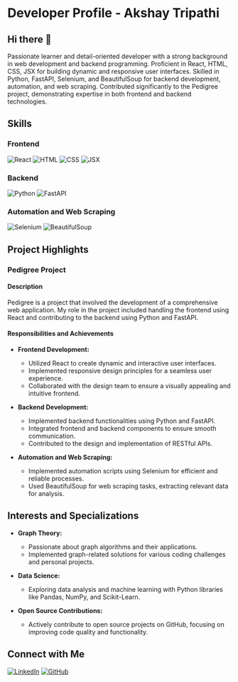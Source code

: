 # Developer Profile - Akshay Tripathi

## Hi there 👋

Passionate learner and detail-oriented developer with a strong background in web development and backend programming. Proficient in React, HTML, CSS, JSX for building dynamic and responsive user interfaces. Skilled in Python, FastAPI, Selenium, and BeautifulSoup for backend development, automation, and web scraping. Contributed significantly to the Pedigree project, demonstrating expertise in both frontend and backend technologies.

## Skills

### Frontend
![React](https://img.shields.io/badge/React-Intermediate-blue) ![HTML](https://img.shields.io/badge/HTML-Intermediate-green) ![CSS](https://img.shields.io/badge/CSS-Intermediate-green) ![JSX](https://img.shields.io/badge/JSX-Intermediate-green)

### Backend
![Python](https://img.shields.io/badge/Python-Intermediate-blue) ![FastAPI](https://img.shields.io/badge/FastAPI-Intermediate-green)

### Automation and Web Scraping
![Selenium](https://img.shields.io/badge/Selenium-Beginner-yellow) ![BeautifulSoup](https://img.shields.io/badge/BeautifulSoup-Beginner-yellow)

## Project Highlights

### Pedigree Project

#### Description

Pedigree is a project that involved the development of a comprehensive web application. My role in the project included handling the frontend using React and contributing to the backend using Python and FastAPI.

#### Responsibilities and Achievements

- **Frontend Development:**
  - Utilized React to create dynamic and interactive user interfaces.
  - Implemented responsive design principles for a seamless user experience.
  - Collaborated with the design team to ensure a visually appealing and intuitive frontend.

- **Backend Development:**
  - Implemented backend functionalities using Python and FastAPI.
  - Integrated frontend and backend components to ensure smooth communication.
  - Contributed to the design and implementation of RESTful APIs.

- **Automation and Web Scraping:**
  - Implemented automation scripts using Selenium for efficient and reliable processes.
  - Used BeautifulSoup for web scraping tasks, extracting relevant data for analysis.

## Interests and Specializations

- **Graph Theory:**
  - Passionate about graph algorithms and their applications.
  - Implemented graph-related solutions for various coding challenges and personal projects.

- **Data Science:**
  - Exploring data analysis and machine learning with Python libraries like Pandas, NumPy, and Scikit-Learn.

- **Open Source Contributions:**
  - Actively contribute to open source projects on GitHub, focusing on improving code quality and functionality.

## Connect with Me

[![LinkedIn](https://img.shields.io/badge/LinkedIn-Connect-blue)](https://www.linkedin.com/in/yourlinkedinprofile)
[![GitHub](https://img.shields.io/badge/GitHub-Follow-green)](https://github.com/yourgithubprofile)

